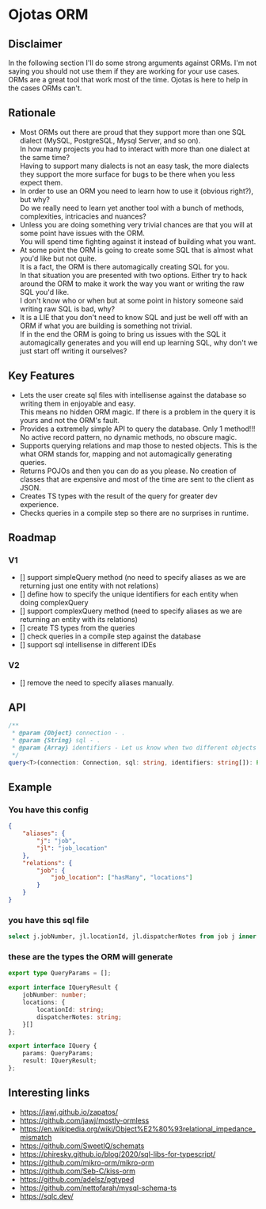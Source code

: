 # Ojotas ORM

## Disclaimer
In the following section I'll do some strong arguments against ORMs. I'm not saying you should not use them if they are working for your use cases.  
ORMs are a great tool that work most of the time. Ojotas is here to help in the cases ORMs can't.  

## Rationale
- Most ORMs out there are proud that they support more than one SQL dialect (MySQL, PostgreSQL, Mysql Server, and so on).  
In how many projects you had to interact with more than one dialect at the same time?  
Having to support many dialects is not an easy task, the more dialects they support the more surface for bugs to be there when you less expect them.
- In order to use an ORM you need to learn how to use it (obvious right?), but why?  
Do we really need to learn yet another tool with a bunch of methods, complexities, intricacies and nuances?
- Unless you are doing something very trivial chances are that you will at some point have issues with the ORM.  
You will spend time fighting against it instead of building what you want.
- At some point the ORM is going to create some SQL that is almost what you'd like but not quite.  
It is a fact, the ORM is there automagically creating SQL for you.  
In that situation you are presented with two options. Either try to hack around the ORM to make it work the way you want or writing the raw SQL you'd like.  
I don't know who or when but at some point in history someone said writing raw SQL is bad, why?
- It is a LIE that you don't need to know SQL and just be well off with an ORM if what you are building is something not trivial.  
If in the end the ORM is going to bring us issues with the SQL it automagically generates and you will end up learning SQL, why don't we just start off writing it ourselves?


## Key Features
- Lets the user create sql files with intellisense against the database so writing them in enjoyable and easy.  
This means no hidden ORM magic. If there is a problem in the query it is yours and not the ORM's fault.
- Provides a extremely simple API to query the database. Only 1 method!!!
No active record pattern, no dynamic methods, no obscure magic.
- Supports querying relations and map those to nested objects. This is the what ORM stands for, mapping and not automagically generating queries.
- Returns POJOs and then you can do as you please. No creation of classes that are expensive and most of the time are sent to the client as JSON.
- Creates TS types with the result of the query for greater dev experience.
- Checks queries in a compile step so there are no surprises in runtime.

## Roadmap
### V1
- [] support simpleQuery method (no need to specify aliases as we are returning just one entity with not relations)
- [] define how to specify the unique identifiers for each entity when doing complexQuery
- [] support complexQuery method (need to specify aliases as we are returning an entity with its relations)
- [] create TS types from the queries
- [] check queries in a compile step against the database
- [] support sql intellisense in different IDEs

### V2
- [] remove the need to specify aliases manually.

## API
```ts
/** 
 * @param {Object} connection - .
 * @param {String} sql - .
 * @param {Array} identifiers - Let us know when two different objects are part of the same.
 */
query<T>(connection: Connection, sql: string, identifiers: string[]): Promise<T[]>;
```

## Example 
### You have this config
```json
{
    "aliases": {
        "j": "job",
        "jl": "job_location"
    },
    "relations": {
        "job": {
            "job_location": ["hasMany", "locations"] 
        }
    }
}
```
### you have this sql file
```sql
select j.jobNumber, jl.locationId, jl.dispatcherNotes from job j inner join job_location jl on j.jobId = jl.jobId;
```
### these are the types the ORM will generate
```ts
export type QueryParams = [];

export interface IQueryResult {
    jobNumber: number;
    locations: {
        locationId: string;
        dispatcherNotes: string;
    }[]
};

export interface IQuery {
    params: QueryParams;
    result: IQueryResult;
};
```

## Interesting links
- https://jawj.github.io/zapatos/
- https://github.com/jawj/mostly-ormless
- https://en.wikipedia.org/wiki/Object%E2%80%93relational_impedance_mismatch
- https://github.com/SweetIQ/schemats
- https://phiresky.github.io/blog/2020/sql-libs-for-typescript/
- https://github.com/mikro-orm/mikro-orm
- https://github.com/Seb-C/kiss-orm
- https://github.com/adelsz/pgtyped
- https://github.com/nettofarah/mysql-schema-ts
- https://sqlc.dev/
